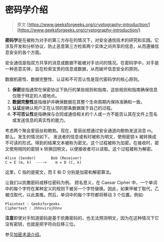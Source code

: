# 密码学介绍

> 原文:[https://www.geeksforgeeks.org/cryptography-introduction/](https://www.geeksforgeeks.org/cryptography-introduction/)

**密码学**是在被称为对手的第三方存在的情况下，对安全通信技术的研究和实践。它涉及开发和分析协议，防止恶意第三方检索两个实体之间共享的信息，从而遵循信息安全的各个方面。

安全通信是指双方共享的消息或数据不能被对手访问的情况。在密码学中，对手是一种恶意实体，旨在检索宝贵的信息或数据，从而破坏信息安全的原则。

数据机密性、数据完整性、认证和不可否认性是现代密码学的核心原则。

1.  **保密**是指通常在保密协议下执行的某些规则和指南，这些规则和指南确保信息仅限于特定的人或地点。
2.  **数据完整性**是指维护并确保数据在其整个生命周期内保持准确和一致。
3.  **认证**是确认用户正在认领的那条数据属于自己的过程。
4.  **不可否认性**是指确保与合同或通信相关的个人或一方不能否认其在文件上签名或发送信息的真实性的能力。

考虑两个聚会爱丽丝和鲍勃。现在，爱丽丝想通过安全通道向鲍勃发送消息 m。
那么，发生的情况如下。
发送者的信息或有时被称为明文，使用密钥 k 被转换成不可读的形式。得到的结果文本被称为密文。这个过程被称为加密。在接收时，密文使用相同的密钥 k 转换回明文，以便接收者可以读取。这个过程被称为解密。

```
Alice (Sender)       Bob (Receiver)
C = E (m, k)  ---->    m = D (C, k) 
```

这里，C 指的是密文，而 E 和 D 分别是加密和解密算法。

让我们以凯撒密码或移位密码为例。
顾名思义，在 Caesar Cipher 中，一个单词中的每个字符在某种定义的规则下被另一个字符替换。因此，如果甲被丁取代，乙被戊取代，以此类推。然后，单词中的每个字符都将移动 3 个位置。例如:

```
Plaintext : Geeksforgeeks
Ciphertext : Jhhnvirujhhnv 
```

**注意**即使对手知道密码是基于凯撒密码的，也无法预测明文，因为在这种情况下它没有密钥，也就是把字符向后移三位。

参见[加密术语介绍](https://www.geeksforgeeks.org/cryptography-introduction-to-crypto-terminologies/)。